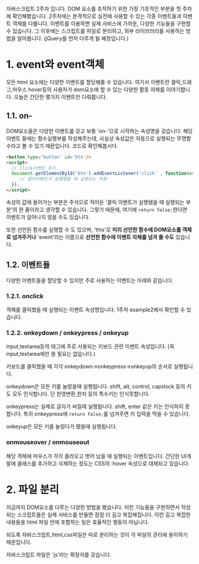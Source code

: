 자바스크립트 2주차 입니다.
DOM 요소를 조작하기 위한 가장 기초적인 부분을 첫 주차에 확인해봤습니다. 
2주차에는 본격적으로 실전에 사용할 수 있는 각종 이벤트들과 이벤트 객체를 다룹니다. 
이벤트를 이용하면 실제 서비스에 가까운, 다양한 기능들을 구현할 수 있습니다. 
그 이후에는 스크립트를 파일로 분리하고, 외부 라이브러리를 사용하는 방법을 알아봅니다. 
(jQuery를 먼저 다루게 될 예정입니다.)

# 1. event와 event객체 

모든 html 요소에는 다양한 이벤트를 할당해줄 수 있습니다. 여기서 이벤트란 클릭,드래그,마우스 hover등의 
사용자가 dom요소에 할 수 있는 다양한 활동 자체를 이야기합니다. 오늘은 간단한 몇가지 이벤트만 다뤄봅니다. 

## 1.1. on-

DOM요소들은 다양한 이벤트를 갖고 보통 'on-'으로 시작하는 속성명을 갖습니다. 해당 이벤트 들에는 함수실행부를 작성해주는데, 사실상 속성값은 자동으로 실행되는 무명함수라고 볼 수 있기 때문입니다. 코드로 확인해봅시다.

```html
<button type='button' id='btn'/>
<script>
  // click이벤트 주기
  document.getElementById('btn').addEventListener('click' , function(event){
     // 클릭이벤트가 실행됐을 때 실행되는 부분
  });
</script>
```

속성의 값에 들어가는 부분은 주석으로 적어둔 '클릭 이벤트가 실행됐을 때 실행되는 부분'의 한 줄이라고 생각할 수 있습니다. 그렇기 때문에, 여기에 `return false;`한다면 이벤트가 일어나지 않을 수도 있습니다.

또한 선언된 함수를 실행할 수 도 있으며, 'this'로 **미리 선언한 함수에 DOM요소를 객체로 넘겨주거나** 'event'라는 이름으로 **선언한 함수에 이벤트 자체를 넘겨 줄 수도** 있습니다. 

## 1.2. 이벤트들 

다양한 이벤트들을 할당할 수 있지만 주로 사용하는 이벤트는 아래와 같습니다. 

### 1.2.1. onclick
객체를 클릭했을 때 실행되는 이벤트 속성명입니다. 1주차 example2에서 확인할 수 있습니다. 

### 1.2.2. onkeydown / onkeypress / onkeyup
input,textarea등의 태그에 주로 사용되는 키보드 관련 이벤트 속성입니다. (꼭 input,textarea에만 쓸 필요는 없습니다.)

키보드를 클릭했을 때 각각 onkeydown->onkeypress->onkeyup의 순서로 실행됩니다. 

onkeydown은 모든 키를 눌렀을때 실행됩니다. shift, alt, control, capslock 등의 키도 모두 인식합니다. 단 한영변환,한자 등의 특수키는 인식못합니다. 

onkeypress는 실제로 글자가 써질때 실행됩니다. shift, enter 같은 키는 인식하지 못합니다. 특히 onkeypress에 `return false;`를 넘겨주면 키 입력을 막을 수 있습니다.

onkeyup은 모든 키를 눌렀다가 뗐을때 실행됩니다. 

### onmouseover / onmouseout

해당 객체에 마우스가 각각 올라오고 벗어 났을 때 실행되는 이벤트입니다. 간단한 UI개발에 클래스를 추가하고 삭제하는 정도는 CSS의 :hover 속성으로 대체되고 있습니다. 

# 2. 파일 분리 

지금까지 DOM요소를 다루는 다양한 방법을 봤습니다. 이런 기능들을 구현하면서 작성되는 스크립트들은 실제 서비스를 만들면 점점 더 길고 복잡해집니다. 이런 길고 복잡한 내용들을 html 파일 안에 포함하는 일은 효율적인 행동이 아닙니다. 

되도록 자바스크립트,html,css파일은 따로 분리하는 것이 각 파일의 관리에 용이하기 때문입니다. 

자바스크립트 파일은 'js'라는 확장자를 갖습니다. <script>태그에 들어갔던 내용을 js파일안에 작성하게 됩니다.
파일을 불러올 때는 아래와 같이 작성합니다. 

```html
<script type='text/javascript' src='주소'></script>
```

'link'태그와 다르게 script태그는 'src'라는 속성으로 주소를 작성합니다. 주소의 작성법은 기존의 link와 동일합니다. 

# 3. 외부 라이브러리 사용하기 

외부 라이브러리의 사용은 위의 '파일 분리하기'에서 작성한 코드의 'src'속성에 외부 라이브러리가 존재하는 Url을 입력하면됩니다. 주로 외부 라이브러리를 제공하는 사이트들은 본인들의 스크립트를 사용하기 위한 script코드 블록을 적어두는게 보통 입니다. [jQuery 예제](https://jquery.com/download/#other-cdns)

# 4. jQuery 

이제 외부 라이브러리를 사용하는 법을 알았으니, 가장 많이 사용되는 jQuery를 간단하게 알아봅시다. jQuery는 html를 조작하는데 필요한 다양한 함수들을 사용하기 간편하게 만들어둔 라이브러리 입니다. 요소를 탐색하거나, 클래스를 삭제 / 추가, 속성을 삭제 추가 하는 등의 기능을 좀 더 손 쉽게 작업할 수 있습니다. 

현재에는 많이 사용률이 줄어들고 있지만, 아직도 실무에서 많이 사용하고 있으므로 기본만 간단하게 짚고 넘어갈 예정입니다. 

## 4.1. selector

css애서 요소를 특정 짓거나 그루핑하는 방법을 떠올려봅시다. 보통 아래와 같았습니다. 

```css
.box { display:none; }  /* 'box'라는 'class'를 가진 요소에만 속성 적용 */
#btn { color:#000; } /* 'btn'이라는 'id'를 가진 요소에만 속성 적용 */
...
```

jQuery는 자바스크립트의 'getElementById'등의 요소를 가져오는 기능을 이 css의 셀렉터로 구현해두었습니다. 
jQuery 스크립트에는 '$' 혹은 'jQuery'라는 객체가 전역으로 선언되어있고 그 객체에 셀렉터를 작성하면 jQuery 형식의 객체로 반환됩니다. 사용 예를 봅시다. 

```html
<p class='box' id='box'></p>
<script>
  // jQuery가 로드되어있다고 가정합니다. 
  // 1. jQuery객체를 이용해 Box클래스 내용 바꾸기 
  jQuery('.box').text('내용');
  // 2. $객체를 이용해 box id 내용 바꾸기
  $('#box').text('내용');
</script>
```

위 코드의 괄호안에 들어가는 스트링 부분이 css의 셀렉터와 동일한 형태를 갖습니다. id를 기준으로 선택할때는 '#'접두사를, class로 선택할때는 '.'접두사를 사용합니다. 

대다수의 자바스크립트 함수는 jQuery로 대응될 수 있습니다. 
주로 사용되는 함수들을 대치한 내용을 아래에 정리해둡니다. 

```javascript
// 1. 요소 가져오기 (대표적으로 id만 작성합니다)
// 1.1.javascript
document.getElementById('id'); 
// 1.2. jQuery
$('#id');

// 2. 속성 가져오기 / 추가하기 
// 2.1. javascript
document.getElementById('id').getAttribute('data-attr');
document.getElementById('id').setAttribute('data-attr' , 'value');
// 2.2. jQuery
$('#id').attr('data-attr');
$('#id').attr('data-attr','value');

// 3. 클래스 추가 / 삭제하기
// 3.1. javascript
document.getElementById('id').classList.add('class');
document.getElementById('id').classList.remove('class');
// 3.2. jQuery
$('#id').addClass('class');
$('#id').removeClass('class');

// 4. 요소 생성하기
// 4.1. javascript
document.createElement('p')
// 4.2. jQuery
// jQuery 셀렉터 안에 셀렉터가 아니라 html형태의 텍스트를 삽입하면 해당 html을 생성해 jQuery요소로 
// 갖고있게됩니다. 
$('<p></p>');
```

위와 같이 대부분의 Javascript 기능들은 jQuery로 대체할 수 있으니, 기존의 예제를 jQuery로 작성해보면 
쉽게 jQuery에 익숙해 질 수 있습니다. 모든 함수를 알 필요는 없으며, 필요한 기능은 [api 문서](https://api.jquery.com/)를 참고하시면됩니다. 

javascript는 [w3schools](https://www.w3schools.com/jsref/)혹은 [mdn](https://developer.mozilla.org/ko/docs/Web/JavaScript)을 통해서 각 객체가 가지는 함수등을 알아볼 수 있습니다. 

html을 조작하는 기능은 필요할 때마다 검색해 알아보는 것이 좋고 모든 함수들을 알필요는 없습니다. 
api문서를 적극 활용하도록합시다. 

다음주부터는 본격적으로 자바스크립트의 문법을 알아볼 예정입니다. 고생많으셨습니다.


## 수정사항

#### practice1.html의 문제 2번 영소문자 입력 막기 문제

onkeydown과 onkeypress에서는 한글을 확인할 수 없는 문제가 있었습니다. 이벤트 자체에서 한글을 구분할 수 없는 것으로 보입니다. 
input에서 한글입력을 막는 방법은 여러 방법이있습니다. 

css에서 imeMode 속성을 'disabled'로 변경해주면 한글 혹은 그 이외의 문자의 입력을 막을 수 있습니다. 
영소/대문자 혹은 숫자는 별도로 스크립트로 막아주어야 합니다. 그래서 스크립트로 막는 방법은 아래와 같은 방법을 사용하기로 하였습니다.

```html
<input type='text' onkeyup='filter(event,this)'/>
<script>
  function filter(evt , obj){
    // 영소문자 이외의 문자를 판별하는 정규표현식을 사용합니다. 
    var notSmallEng = /[^a-z]/g;
    // 아래 코드는
    // 해당 정규표현식으로 obj.value에 들어있는 string을 검사(test)하는 함수 실행부입니다. 
    // true or false로 결과를 가져옵니다
    if(notSmallEng.test(obj.value)){
      alert('영소문자 이외의 문자가 입력 되었습니다!');
      obj.value = obj.value.replace(notSmallEng , '');
      // obj.value에 들어있는 string중에서 
      // 소문자가 아닌 문자를 모두 검색해, 지워버립니다. 
      // 즉 원천적으로 입력을 막는 것이 아닌, 입력한 값에 영소문자 이외의 문자가 들어있는 경우 
      // 그 문자들을 모두 삭제하는 방식으로 진행합니다. 
    }
  }
</script>
```

관련된 내용은 주석으로 표기해두었으니 확인 부탁드립니다. 정규표현식은 외우지 않고 경우에 따라 필요한 것만 검색하도록 합시다.
저 중 문자열에 포함되어있는 replace함수는 파라미터를 두 가지 받습니다. 해당 문자열 객체에서, 첫번째 인자로 받은 문자 혹은 문자열을 
탐색하여 두번째 문자열로 치환하는 함수입니다.

#### 정규표현식 (Regular Expression)

정규 표현식은 위의 경우와 같이 문자열에서 특수한 문자열을 골라내기 위해 사용하는 식입니다. 
정규 표현식은 언어에 국한 받지 않는 독자적인 표기법으로 문자열에 관련된 부분에 한해서는 어디서도 사용 가능하니 사용법을 알고 있으면 
많이 도움될 것입니다. 정규 표현식으로 문자열을 검증하는 경우는 보통 아래와 같습니다. 

- 영문자 혹은 숫자 혹은 한글 각각 입력을 막아야 하는 경우 
- 이메일만 입력받아야되는 경우 
- 전화번호만 입력받아야되는 경우 
- 특별한 조합의 패스워드를 입력받아야 하는 경우 

위와 같은 경우에 많이 사용되며 이미 구현되어 있는 정규 표현식이 많이 있으니 참고하면 좋습니다. 
정규 표현식의 예제는 아래와 같습니다

```javascript
var regexSmallEng = /[a-z]/g;
// 영소문자를 검색하는 정규표현식입니다. 
// '/'문자로 앞뒤를 감싸고 작성을 하면 정규 표현식으로 입력합니다. 문자열이 아니라 코드로 입력해야하는 것을 주의합니다. 
// '[',']'로 감싸여 있는 부분은 해당 그룹 안에 포함되는 어느 글자라도 검색하겠다는 의미입니다. 
// '-'는 일련의 연속되는 문자열이라는 표기입니다. 
// a-z는 abc...를 0-9는 0...9를 나타냅니다. 한글의 경우는 [ㄱ-ㅎ가-힣]과 같은 형태로 표기합니다.

regexSmallEng.test("abc");
// "abc"라는 문자열을 regexSmallEng라는 정규 표현식으로 확인하는 과정입니다. 
// 위 경우에는 영소문자로만 이루어져있으므로, true를 반환하게 됩니다. 
```

정규표현식의 다양한 레퍼런스들과 표기법이 있는 링크를 후에 첨부하오니 더 궁금하시다면 확인해보시면 좋겠습니다. 

[Regexr](https://regexr.com/)
